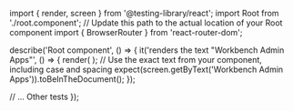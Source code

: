 import { render, screen } from '@testing-library/react';
import Root from './root.component'; // Update this path to the actual location of your Root component
import { BrowserRouter } from 'react-router-dom';

describe('Root component', () => {
  it('renders the text "Workbench Admin Apps"', () => {
    render(
      <BrowserRouter>
        <Root />
      </BrowserRouter>
    );
    // Use the exact text from your component, including case and spacing
    expect(screen.getByText('Workbench Admin Apps')).toBeInTheDocument();
  });

  // ... Other tests
});
